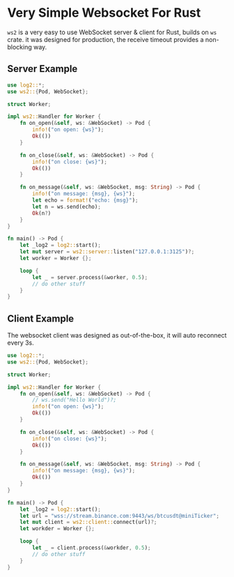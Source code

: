 # Very Simple Websocket For Rust

`ws2` is a very easy to use WebSocket server & client for Rust, builds on `ws` crate. it was designed for production, the receive timeout provides a non-blocking way.

## Server Example

```rust
use log2::*;
use ws2::{Pod, WebSocket};

struct Worker;

impl ws2::Handler for Worker {
    fn on_open(&self, ws: &WebSocket) -> Pod {
        info!("on open: {ws}");
        Ok(())
    }

    fn on_close(&self, ws: &WebSocket) -> Pod {
        info!("on close: {ws}");
        Ok(())
    }

    fn on_message(&self, ws: &WebSocket, msg: String) -> Pod {
        info!("on message: {msg}, {ws}");
        let echo = format!("echo: {msg}");
        let n = ws.send(echo);
        Ok(n?)
    }
}

fn main() -> Pod {
    let _log2 = log2::start();
    let mut server = ws2::server::listen("127.0.0.1:3125")?;
    let worker = Worker {};

    loop {
        let _ = server.process(&worker, 0.5);
        // do other stuff
    }
}
```

## Client Example

The websocket client was designed as out-of-the-box, it will auto reconnect every 3s.

```rust
use log2::*;
use ws2::{Pod, WebSocket};

struct Worker;

impl ws2::Handler for Worker {
    fn on_open(&self, ws: &WebSocket) -> Pod {
        // ws.send("Hello World")?;
        info!("on open: {ws}");
        Ok(())
    }

    fn on_close(&self, ws: &WebSocket) -> Pod {
        info!("on close: {ws}");
        Ok(())
    }

    fn on_message(&self, ws: &WebSocket, msg: String) -> Pod {
        info!("on message: {msg}, {ws}");
        Ok(())
    }
}

fn main() -> Pod {
    let _log2 = log2::start();
    let url = "wss://stream.binance.com:9443/ws/btcusdt@miniTicker";
    let mut client = ws2::client::connect(url)?;
    let workder = Worker {};

    loop {
        let _ = client.process(&workder, 0.5);
        // do other stuff
    }
}
```
